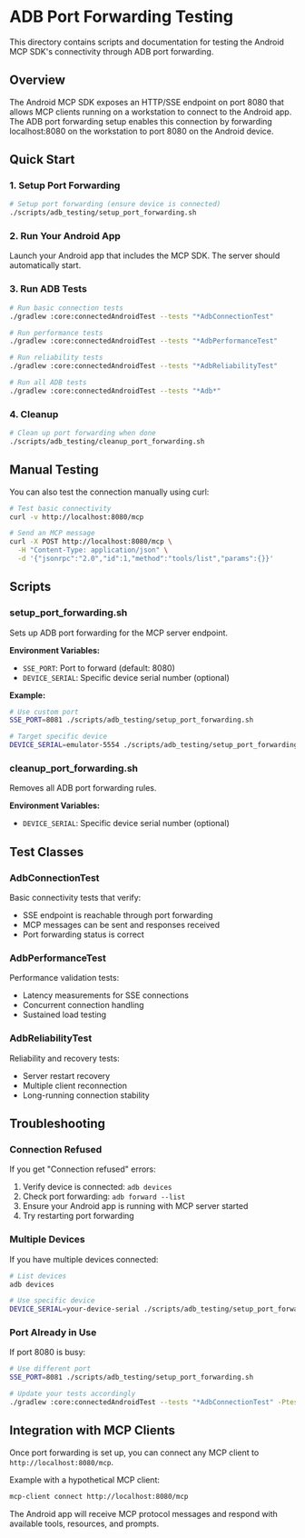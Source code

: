 # ADB Port Forwarding Testing

This directory contains scripts and documentation for testing the Android MCP SDK's connectivity
through ADB port forwarding.

## Overview

The Android MCP SDK exposes an HTTP/SSE endpoint on port 8080 that allows MCP clients running on a
workstation to connect to the Android app. The ADB port forwarding setup enables this connection by
forwarding localhost:8080 on the workstation to port 8080 on the Android device.

## Quick Start

### 1. Setup Port Forwarding

```bash
# Setup port forwarding (ensure device is connected)
./scripts/adb_testing/setup_port_forwarding.sh
```

### 2. Run Your Android App

Launch your Android app that includes the MCP SDK. The server should automatically start.

### 3. Run ADB Tests

```bash
# Run basic connection tests
./gradlew :core:connectedAndroidTest --tests "*AdbConnectionTest"

# Run performance tests
./gradlew :core:connectedAndroidTest --tests "*AdbPerformanceTest"

# Run reliability tests
./gradlew :core:connectedAndroidTest --tests "*AdbReliabilityTest"

# Run all ADB tests
./gradlew :core:connectedAndroidTest --tests "*Adb*"
```

### 4. Cleanup

```bash
# Clean up port forwarding when done
./scripts/adb_testing/cleanup_port_forwarding.sh
```

## Manual Testing

You can also test the connection manually using curl:

```bash
# Test basic connectivity
curl -v http://localhost:8080/mcp

# Send an MCP message
curl -X POST http://localhost:8080/mcp \
  -H "Content-Type: application/json" \
  -d '{"jsonrpc":"2.0","id":1,"method":"tools/list","params":{}}'
```

## Scripts

### setup_port_forwarding.sh

Sets up ADB port forwarding for the MCP server endpoint.

**Environment Variables:**

- `SSE_PORT`: Port to forward (default: 8080)
- `DEVICE_SERIAL`: Specific device serial number (optional)

**Example:**

```bash
# Use custom port
SSE_PORT=8081 ./scripts/adb_testing/setup_port_forwarding.sh

# Target specific device
DEVICE_SERIAL=emulator-5554 ./scripts/adb_testing/setup_port_forwarding.sh
```

### cleanup_port_forwarding.sh

Removes all ADB port forwarding rules.

**Environment Variables:**

- `DEVICE_SERIAL`: Specific device serial number (optional)

## Test Classes

### AdbConnectionTest

Basic connectivity tests that verify:

- SSE endpoint is reachable through port forwarding
- MCP messages can be sent and responses received
- Port forwarding status is correct

### AdbPerformanceTest

Performance validation tests:

- Latency measurements for SSE connections
- Concurrent connection handling
- Sustained load testing

### AdbReliabilityTest

Reliability and recovery tests:

- Server restart recovery
- Multiple client reconnection
- Long-running connection stability

## Troubleshooting

### Connection Refused

If you get "Connection refused" errors:

1. Verify device is connected: `adb devices`
2. Check port forwarding: `adb forward --list`
3. Ensure your Android app is running with MCP server started
4. Try restarting port forwarding

### Multiple Devices

If you have multiple devices connected:

```bash
# List devices
adb devices

# Use specific device
DEVICE_SERIAL=your-device-serial ./scripts/adb_testing/setup_port_forwarding.sh
```

### Port Already in Use

If port 8080 is busy:

```bash
# Use different port
SSE_PORT=8081 ./scripts/adb_testing/setup_port_forwarding.sh

# Update your tests accordingly
./gradlew :core:connectedAndroidTest --tests "*AdbConnectionTest" -Ptest.sse.port=8081
```

## Integration with MCP Clients

Once port forwarding is set up, you can connect any MCP client to `http://localhost:8080/mcp`.

Example with a hypothetical MCP client:

```bash
mcp-client connect http://localhost:8080/mcp
```

The Android app will receive MCP protocol messages and respond with available tools, resources, and
prompts.